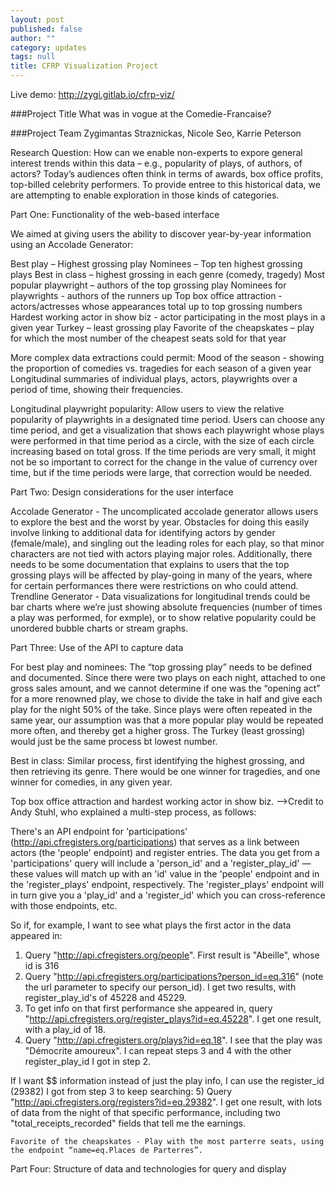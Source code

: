 ```yaml
---
layout: post
published: false
author: ""
category: updates
tags: null
title: CFRP Visualization Project
---
```


Live demo: http://zygi.gitlab.io/cfrp-viz/

###Project Title
What was in vogue at the Comedie-Francaise?

###Project Team
Zygimantas Straznickas, Nicole Seo, Karrie Peterson

Research Question:  How can we enable non-experts to expore general interest trends within this data – e.g., popularity of plays, of authors, of actors? 
Today’s audiences often think in terms of awards, box office profits, top-billed celebrity performers.  To provide entree to this historical data, we are attempting to enable exploration in those kinds of categories.

Part One:  Functionality of the web-based interface

We aimed at giving users the ability to discover year-by-year information using an Accolade Generator:

Best play – Highest grossing play
Nominees – Top ten highest grossing plays
Best in class – highest grossing in each genre  (comedy, tragedy)
Most popular playwright – authors of the top grossing play
Nominees for playwrights - authors of the runners up
Top box office attraction - actors/actresses whose appearances total up to top grossing numbers
Hardest working actor in show biz - actor participating in the most plays in a given year
Turkey – least grossing play
Favorite of the cheapskates – play for which the most number of the cheapest seats sold for that year
 
More complex data extractions could permit:	
Mood of the season - showing the proportion of comedies vs. tragedies for each season of a given year 
Longitudinal summaries of individual plays, actors, playwrights over a period of time, showing their frequencies.

Longitudinal playwright popularity:  Allow users to view the relative popularity of playwrights in a designated time period.  Users can choose any time period, and get a visualization that shows each playwright whose plays were performed in that time period as a circle, with the size of each circle increasing based on total gross.  If the time periods are very small, it might not be so important to correct for the change in the value of currency over time, but if the time periods were large, that correction would be needed.

Part Two:   Design considerations for the user interface

Accolade Generator - The uncomplicated accolade generator allows users to explore the best and the worst by year.   Obstacles for doing this easily involve linking to additional data for identifying actors by gender (female/male), and singling out the leading roles for each play, so that minor characters are not tied with actors playing major roles.  Additionally, there needs to be some documentation that explains to users that the top grossing plays will be affected by play-going in many of the years, where for certain performances there were restrictions on who could attend. 
Trendline Generator - Data visualizations for longitudinal trends could be bar charts where we’re just showing absolute frequencies (number of times a play was performed, for exmple), or to show relative popularity could be unordered bubble charts or stream graphs.  


Part Three:  Use of the API to capture data

For best play and nominees:  The “top grossing play” needs to be defined and documented.  Since there were two plays on each night, attached to one gross sales amount, and we cannot determine if one was the “opening act” for a more renowned play, we chose to divide the take in half and give each play for the night 50% of the take.  Since plays were often repeated in the same year, our assumption was that a more popular play would be repeated more often, and thereby get a higher gross.  The Turkey (least grossing) would just be the same process bt lowest number.

Best in class:  Similar process, first identifying the highest grossing, and then retrieving its genre.  There would be one winner for tragedies, and one winner for comedies, in any given year. 


Top box office attraction and hardest working actor in show biz.    -->Credit to Andy Stuhl, who explained a multi-step process, as follows:

There's an API endpoint for 'participations' (http://api.cfregisters.org/participations) that serves as a link between actors (the 'people' endpoint) and register entries. The data you get from a 'participations' query will include a 'person_id' and a 'register_play_id' — these values will match up with an 'id' value in the 'people' endpoint and in the 'register_plays' endpoint, respectively. The 'register_plays' endpoint will in turn give you a 'play_id' and a 'register_id' which you can cross-reference with those endpoints, etc.

So if, for example, I want to see what plays the first actor in the data appeared in:
1) Query "http://api.cfregisters.org/people". First result is "Abeille", whose id is 316
2) Query "http://api.cfregisters.org/participations?person_id=eq.316" (note the url parameter to specify our person_id). I get two results, with register_play_id's of 45228 and 45229.
3) To get info on that first performance she appeared in, query "http://api.cfregisters.org/register_plays?id=eq.45228". I get one result, with a play_id of 18.
4) Query "http://api.cfregisters.org/plays?id=eq.18". I see that the play was "Démocrite amoureux". I can repeat steps 3 and 4 with the other register_play_id I got in step 2.

If I want $$ information instead of just the play info, I can use the register_id (29382) I got from step 3 to keep searching:
5) Query "http://api.cfregisters.org/registers?id=eq.29382". I get one result, with lots of data from the night of that specific performance, including two "total_receipts_recorded" fields that tell me the earnings.

	Favorite of the cheapskates - Play with the most parterre seats, using the endpoint “name=eq.Places de Parterres”.

Part Four: Structure of data and technologies for query and display

 